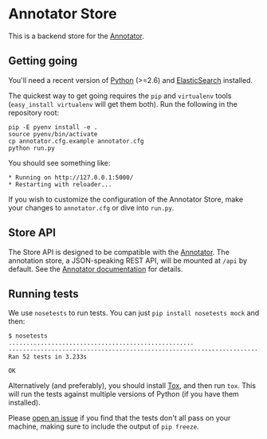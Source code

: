 # Annotator Store

This is a backend store for the [Annotator][1].

## Getting going

You'll need a recent version of [Python][2] (>=2.6) and [ElasticSearch][3]
installed.

[1]: http://okfnlabs.org/annotator
[2]: http://python.org
[3]: http://elasticsearch.org

The quickest way to get going requires the `pip` and `virtualenv` tools
(`easy_install virtualenv` will get them both). Run the following in
the repository root:

    pip -E pyenv install -e .
    source pyenv/bin/activate
    cp annotator.cfg.example annotator.cfg
    python run.py

You should see something like:

    * Running on http://127.0.0.1:5000/
    * Restarting with reloader...

If you wish to customize the configuration of the Annotator Store, make your
changes to `annotator.cfg` or dive into `run.py`.

## Store API

The Store API is designed to be compatible with the [Annotator][1]. The
annotation store, a JSON-speaking REST API, will be mounted at `/api` by
default. See the [Annotator documentation][4] for details.

[4]: https://github.com/okfn/annotator/wiki/Storage

## Running tests

We use `nosetests` to run tests. You can just `pip install nosetests mock` and
then:

    $ nosetests
    ....................................................
    ----------------------------------------------------------------------
    Ran 52 tests in 3.233s

    OK

Alternatively (and preferably), you should install [Tox][5], and then run
`tox`. This will run the tests against multiple versions of Python (if you
have them installed).

[5]: http://tox.testrun.org/

Please [open an issue](annotator-store/issues) if you find that the tests
don't all pass on your machine, making sure to include the output of `pip
freeze`.
